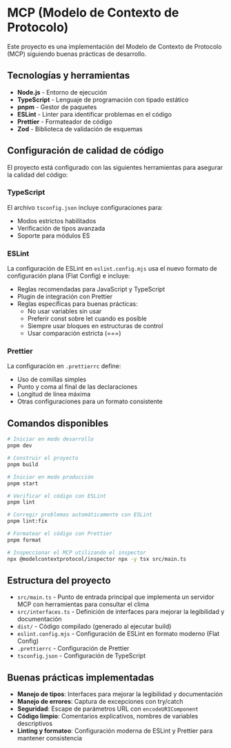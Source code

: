# MCP (Modelo de Contexto de Protocolo)

Este proyecto es una implementación del Modelo de Contexto de Protocolo (MCP) siguiendo buenas prácticas de desarrollo.

## Tecnologías y herramientas

- **Node.js** - Entorno de ejecución
- **TypeScript** - Lenguaje de programación con tipado estático
- **pnpm** - Gestor de paquetes
- **ESLint** - Linter para identificar problemas en el código
- **Prettier** - Formateador de código
- **Zod** - Biblioteca de validación de esquemas

## Configuración de calidad de código

El proyecto está configurado con las siguientes herramientas para asegurar la calidad del código:

### TypeScript

El archivo `tsconfig.json` incluye configuraciones para:
- Modos estrictos habilitados
- Verificación de tipos avanzada
- Soporte para módulos ES

### ESLint

La configuración de ESLint en `eslint.config.mjs` usa el nuevo formato de configuración plana (Flat Config) e incluye:
- Reglas recomendadas para JavaScript y TypeScript
- Plugin de integración con Prettier
- Reglas específicas para buenas prácticas:
  - No usar variables sin usar
  - Preferir const sobre let cuando es posible
  - Siempre usar bloques en estructuras de control
  - Usar comparación estricta (===)

### Prettier

La configuración en `.prettierrc` define:
- Uso de comillas simples
- Punto y coma al final de las declaraciones
- Longitud de línea máxima
- Otras configuraciones para un formato consistente

## Comandos disponibles

```bash
# Iniciar en modo desarrollo
pnpm dev

# Construir el proyecto
pnpm build

# Iniciar en modo producción
pnpm start

# Verificar el código con ESLint
pnpm lint

# Corregir problemas automáticamente con ESLint
pnpm lint:fix

# Formatear el código con Prettier
pnpm format

# Inspeccionar el MCP utilizando el inspector
npx @modelcontextprotocol/inspector npx -y tsx src/main.ts
```

## Estructura del proyecto

- `src/main.ts` - Punto de entrada principal que implementa un servidor MCP con herramientas para consultar el clima
- `src/interfaces.ts` - Definición de interfaces para mejorar la legibilidad y documentación
- `dist/` - Código compilado (generado al ejecutar build)
- `eslint.config.mjs` - Configuración de ESLint en formato moderno (Flat Config)
- `.prettierrc` - Configuración de Prettier
- `tsconfig.json` - Configuración de TypeScript

## Buenas prácticas implementadas

- **Manejo de tipos**: Interfaces para mejorar la legibilidad y documentación
- **Manejo de errores**: Captura de excepciones con try/catch
- **Seguridad**: Escape de parámetros URL con `encodeURIComponent`
- **Código limpio**: Comentarios explicativos, nombres de variables descriptivos
- **Linting y formateo**: Configuración moderna de ESLint y Prettier para mantener consistencia 